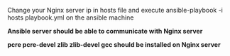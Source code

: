 Change your Nginx server ip in hosts file and execute
ansible-playbook -i hosts playbook.yml on the ansible machine

**Ansible server should be able to communicate with Nginx server**

**pcre pcre-devel zlib zlib-devel gcc should be installed on Nginx server**
